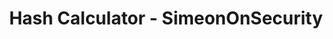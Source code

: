 ---
title: "Hash Calculator - SimeonOnSecurity"
description: "Enhance cybersecurity with our Hash Calculator tool, calculating MD5, SHA-1, and SHA-256 hash values to verify file integrity."
genre: ["cybersecurity tools", "client-side JavaScript", "hash calculator", "file integrity verification", "MD5 hash", "SHA-1 hash", "SHA-256 hash", "JavaScript security", "browser-based tools", "client-side security"]
tags: ["cybersecurity", "tools", "client-side", "JavaScript", "hash calculator", "file integrity", "MD5", "SHA-1", "SHA-256", "JavaScript security", "browser-based", "client-side security", "data protection", "cryptography", "secure hashing", "file verification", "web development", "online security", "client-side hashing", "JavaScript tools", "data integrity", "hashing algorithms", "file security", "JavaScript utilities", "web security", "client-side scripting", "hash values", "secure file storage"]
sitemap:
  priority : 0.3
layout: "hash_calculator"
---